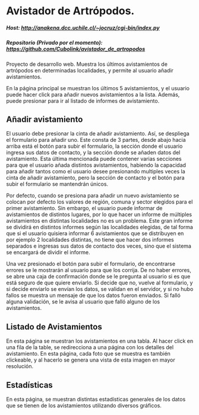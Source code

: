 # Avistador de Artrópodos.
##### Host: http://anakena.dcc.uchile.cl/~jocruz/cgi-bin/index.py
##### Repositorio (Privado por el momento): https://github.com/Cubolink/avistador_de_artropodos

Proyecto de desarrollo web. Muestra los últimos avistamientos de artrópodos en determinadas localidades, 
y permite al usuario añadir avistamientos.

En la página principal se muestran los últimos 5 avistamientos, y el usuario puede hacer click para añadir 
nuevos avistamientos a la lista. Además, puede presionar para ir al listado de informes de avistamiento.

## Añadir avistamiento
El usuario debe presionar la cinta de añadir avistamiento. Así, se despliega el formulario para añadir uno.
Este consta de 3 partes, desde abajo hacia arriba está el botón para subir el formulario, la sección donde el usuario
ingresa sus datos de contacto, y la sección donde se añaden datos del avistamiento. Esta última mencionada puede
contener varias secciones para que el usuario añada distintos avistamientos, habiendo la capacidad para añadir tantos
como el usuario desee presionando multiples veces la cinta de añadir avistamiento, pero la sección de contacto y
el botón para subir el formulario se mantendrán únicos.

Por defecto, cuando se presiona para añadir un nuevo avistamiento se colocan por defecto los valores de región, comuna 
y sector elegidos para el primer avistamiento. Sin embargo, el usuario puede informar de avistamientos de distintos lugares,
por lo que hacer un informe de múltiples avistamientos en distintas localidades no es un problema.
Este gran informe se dividirá en distintos informes según las localidades elegidas, de tal forma que si el usuario quisiera
informar 6 avistamientos que se distribuyen en por ejemplo 2 localidades distintas, no tiene que hacer dos informes
separados e ingresas sus datos de contacto dos veces, sino que el sistema se encargará de dividir el informe.

Una vez presionado el botón para subir el formulario, de encontrarse errores se le mostrarán al usuario para que los corrija.
De no haber errores, se abre una caja de confirmación donde se le pregunta al usuario si es que está seguro de que quiere enviarlo. 
Si decide que no, vuelve al formulario, y si decide enviarlo se envían los datos, se validan en el servidor, 
y si no hubo fallos se muestra un mensaje de que los datos fueron enviados. Si falló alguna validación, se le avisa al usuario 
que falló alguno de los avistamientos. 

## Listado de Avistamientos
En esta página se muestran los avistamientos en una tabla. Al hacer click en una fila de la table, se redirecciona a
una página con los detalles del avistamiento. En esta página, cada foto que se muestra es también clickeable, y al hacerlo
se genera una vista de esta imagen en mayor resolución.

## Estadísticas
En esta página, se muestran distintas estadísticas generales de los datos que se tienen de los avistamientos utilizando
diversos gráficos.